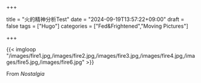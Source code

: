 +++

title = "火的精神分析Test"
date = "2024-09-19T13:57:22+09:00"
draft = false
tags = ["Hugo"]
categories = ["Fed&Frightened","Moving Pictures"]

+++

{{< imgloop "/images/fire1.jpg,/images/fire2.jpg,/images/fire3.jpg,/images/fire4.jpg,/images/fire5.jpg,/images/fire6.jpg" >}}

From *Nostalgia*

